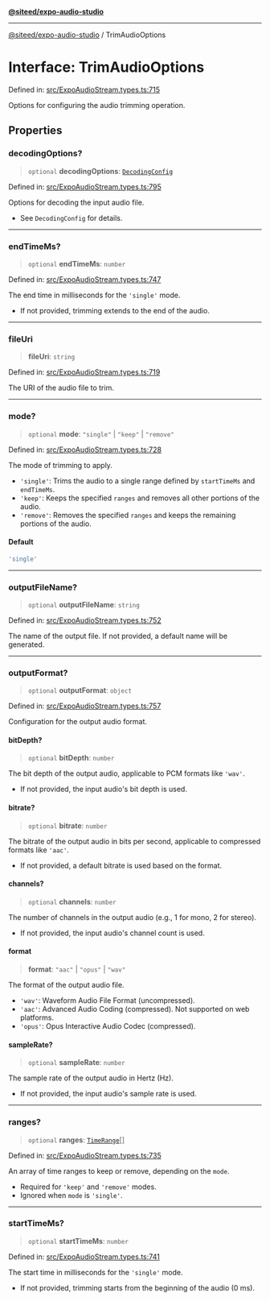 [**@siteed/expo-audio-studio**](../README.md)

***

[@siteed/expo-audio-studio](../README.md) / TrimAudioOptions

# Interface: TrimAudioOptions

Defined in: [src/ExpoAudioStream.types.ts:715](https://github.com/deeeed/expo-audio-stream/blob/e496f5dd1024dfffefc22b133ee7e25a9e09a3b7/packages/expo-audio-studio/src/ExpoAudioStream.types.ts#L715)

Options for configuring the audio trimming operation.

## Properties

### decodingOptions?

> `optional` **decodingOptions**: [`DecodingConfig`](DecodingConfig.md)

Defined in: [src/ExpoAudioStream.types.ts:795](https://github.com/deeeed/expo-audio-stream/blob/e496f5dd1024dfffefc22b133ee7e25a9e09a3b7/packages/expo-audio-studio/src/ExpoAudioStream.types.ts#L795)

Options for decoding the input audio file.
- See `DecodingConfig` for details.

***

### endTimeMs?

> `optional` **endTimeMs**: `number`

Defined in: [src/ExpoAudioStream.types.ts:747](https://github.com/deeeed/expo-audio-stream/blob/e496f5dd1024dfffefc22b133ee7e25a9e09a3b7/packages/expo-audio-studio/src/ExpoAudioStream.types.ts#L747)

The end time in milliseconds for the `'single'` mode.
- If not provided, trimming extends to the end of the audio.

***

### fileUri

> **fileUri**: `string`

Defined in: [src/ExpoAudioStream.types.ts:719](https://github.com/deeeed/expo-audio-stream/blob/e496f5dd1024dfffefc22b133ee7e25a9e09a3b7/packages/expo-audio-studio/src/ExpoAudioStream.types.ts#L719)

The URI of the audio file to trim.

***

### mode?

> `optional` **mode**: `"single"` \| `"keep"` \| `"remove"`

Defined in: [src/ExpoAudioStream.types.ts:728](https://github.com/deeeed/expo-audio-stream/blob/e496f5dd1024dfffefc22b133ee7e25a9e09a3b7/packages/expo-audio-studio/src/ExpoAudioStream.types.ts#L728)

The mode of trimming to apply.
- `'single'`: Trims the audio to a single range defined by `startTimeMs` and `endTimeMs`.
- `'keep'`: Keeps the specified `ranges` and removes all other portions of the audio.
- `'remove'`: Removes the specified `ranges` and keeps the remaining portions of the audio.

#### Default

```ts
'single'
```

***

### outputFileName?

> `optional` **outputFileName**: `string`

Defined in: [src/ExpoAudioStream.types.ts:752](https://github.com/deeeed/expo-audio-stream/blob/e496f5dd1024dfffefc22b133ee7e25a9e09a3b7/packages/expo-audio-studio/src/ExpoAudioStream.types.ts#L752)

The name of the output file. If not provided, a default name will be generated.

***

### outputFormat?

> `optional` **outputFormat**: `object`

Defined in: [src/ExpoAudioStream.types.ts:757](https://github.com/deeeed/expo-audio-stream/blob/e496f5dd1024dfffefc22b133ee7e25a9e09a3b7/packages/expo-audio-studio/src/ExpoAudioStream.types.ts#L757)

Configuration for the output audio format.

#### bitDepth?

> `optional` **bitDepth**: `number`

The bit depth of the output audio, applicable to PCM formats like `'wav'`.
- If not provided, the input audio's bit depth is used.

#### bitrate?

> `optional` **bitrate**: `number`

The bitrate of the output audio in bits per second, applicable to compressed formats like `'aac'`.
- If not provided, a default bitrate is used based on the format.

#### channels?

> `optional` **channels**: `number`

The number of channels in the output audio (e.g., 1 for mono, 2 for stereo).
- If not provided, the input audio's channel count is used.

#### format

> **format**: `"aac"` \| `"opus"` \| `"wav"`

The format of the output audio file.
- `'wav'`: Waveform Audio File Format (uncompressed).
- `'aac'`: Advanced Audio Coding (compressed). Not supported on web platforms.
- `'opus'`: Opus Interactive Audio Codec (compressed).

#### sampleRate?

> `optional` **sampleRate**: `number`

The sample rate of the output audio in Hertz (Hz).
- If not provided, the input audio's sample rate is used.

***

### ranges?

> `optional` **ranges**: [`TimeRange`](TimeRange.md)[]

Defined in: [src/ExpoAudioStream.types.ts:735](https://github.com/deeeed/expo-audio-stream/blob/e496f5dd1024dfffefc22b133ee7e25a9e09a3b7/packages/expo-audio-studio/src/ExpoAudioStream.types.ts#L735)

An array of time ranges to keep or remove, depending on the `mode`.
- Required for `'keep'` and `'remove'` modes.
- Ignored when `mode` is `'single'`.

***

### startTimeMs?

> `optional` **startTimeMs**: `number`

Defined in: [src/ExpoAudioStream.types.ts:741](https://github.com/deeeed/expo-audio-stream/blob/e496f5dd1024dfffefc22b133ee7e25a9e09a3b7/packages/expo-audio-studio/src/ExpoAudioStream.types.ts#L741)

The start time in milliseconds for the `'single'` mode.
- If not provided, trimming starts from the beginning of the audio (0 ms).
